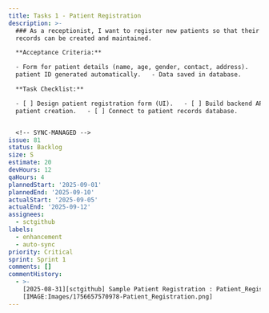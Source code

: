 ```yaml
---
title: Tasks 1 - Patient Registration
description: >-
  ### As a receptionist, I want to register new patients so that their medical
  records can be created and maintained.

  **Acceptance Criteria:**   

  - Form for patient details (name, age, gender, contact, address).    - Unique
  patient ID generated automatically.   - Data saved in database.

  **Task Checklist:**   

  - [ ] Design patient registration form (UI).   - [ ] Build backend API for
  patient creation.   - [ ] Connect to patient records database.


  <!-- SYNC-MANAGED -->
issue: 81
status: Backlog
size: S
estimate: 20
devHours: 12
qaHours: 4
plannedStart: '2025-09-01'
plannedEnd: '2025-09-10'
actualStart: '2025-09-05'
actualEnd: '2025-09-12'
assignees:
  - sctgithub
labels:
  - enhancement
  - auto-sync
priority: Critical
sprint: Sprint 1
comments: []
commentHistory:
  - >-
    [2025-08-31][sctgithub] Sample Patient Registration : Patient_Registration:
    [IMAGE:Images/1756657570978-Patient_Registration.png]
---
```


